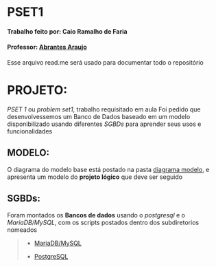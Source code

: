 # PSET1
#### Trabalho feito por: **Caio Ramalho de Faria**
#### Professor: [Abrantes Araujo](https://github.com/abrantesasf)
Esse arquivo read.me será usado para documentar todo o repositório

# PROJETO:
*PSET 1* ou *problem set1*, trabalho requisitado em aula
Foi pedido que desenvolvessemos um Banco de Dados baseado em um modelo disponibilizado usando diferentes *SGBDs* para aprender seus usos e funcionalidades


## MODELO:
O diagrama do modelo base está postado na pasta [diagrama modelo](https://github.com/RamalhoCaio/uvv_bd_1_CC1m/tree/main/Diagrama%20Modelo), e apresenta um modelo do **projeto lógico** que deve ser seguido

## SGBDs:
Foram montados os **Bancos de dados** usando o *postgresql* e o *MariaDB/MySQL*, com os scripts postados dentro dos subdiretorios nomeados

> -  [MariaDB/MySQL](https://github.com/RamalhoCaio/uvv_bd_1_CC1m/blob/main/MariaDB/Script)
>
> - [PostgreSQL](https://github.com/RamalhoCaio/uvv_bd_1_CC1m/tree/main/POSTGRESQL)
